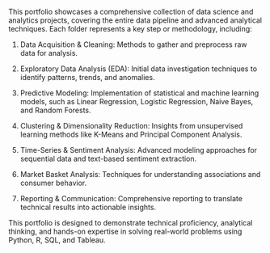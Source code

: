 This portfolio showcases a comprehensive collection of data science and analytics projects, covering the entire data pipeline and advanced analytical techniques. Each folder represents a key step or methodology, including:

  1. Data Acquisition & Cleaning: Methods to gather and preprocess raw data for analysis.

  2. Exploratory Data Analysis (EDA): Initial data investigation techniques to identify patterns, trends, and anomalies.

  3. Predictive Modeling: Implementation of statistical and machine learning models, such as Linear Regression, Logistic Regression, Naive Bayes, and Random Forests.

  4. Clustering & Dimensionality Reduction: Insights from unsupervised learning methods like K-Means and Principal Component Analysis.

  5. Time-Series & Sentiment Analysis: Advanced modeling approaches for sequential data and text-based sentiment extraction.

  6. Market Basket Analysis: Techniques for understanding associations and consumer behavior.

  7. Reporting & Communication: Comprehensive reporting to translate technical results into actionable insights.

This portfolio is designed to demonstrate technical proficiency, analytical thinking, and hands-on expertise in solving real-world problems using Python, R, SQL, and Tableau.
